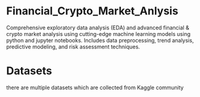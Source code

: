 # Financial_Crypto_Market_Anlysis
Comprehensive exploratory data analysis (EDA) and advanced financial &amp; crypto market analysis using cutting-edge machine learning models using python and jupyter notebooks. Includes data preprocessing, trend analysis, predictive modeling, and risk assessment techniques.


# Datasets
there are multiple datasets which are collected from Kaggle community 
